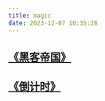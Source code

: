 ```yaml
---
title: magic
date: 2023-12-07 10:35:28
---
```






 <h2>
        <a href="hello/黑客帝国.html" target="_Blank"> 《黑客帝国》 </a>
      </h2>
 <h2>
        <a href="hello/倒计时.html" target="_Blank"> 《倒计时》 </a>
      </h2>

 <h2>

